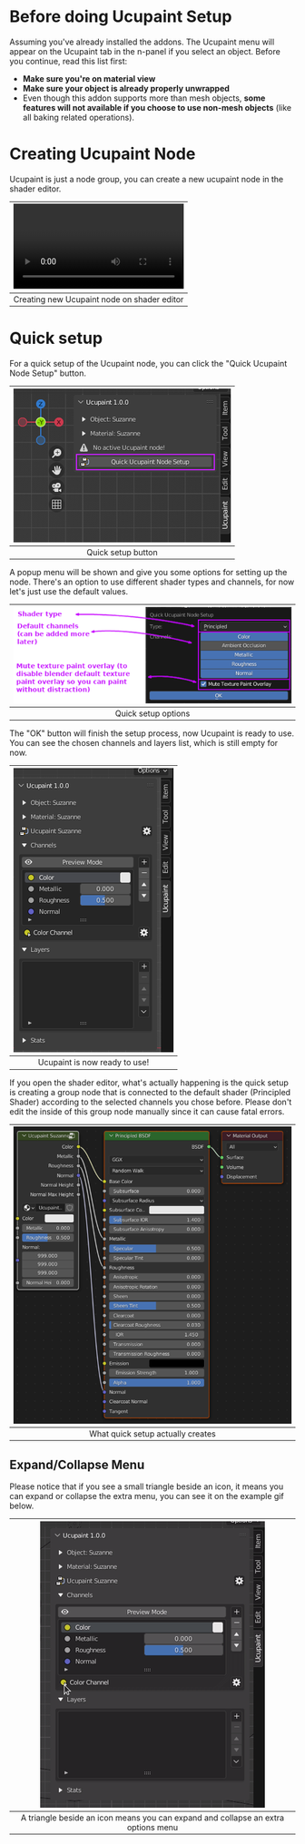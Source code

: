 # Before doing Ucupaint Setup
Assuming you've already installed the addons. The Ucupaint menu will appear on the Ucupaint tab in the n-panel if you select an object.
Before you continue, read this list first:

- **Make sure you're on material view**
- **Make sure your object is already properly unwrapped**
- Even though this addon supports more than mesh objects, **some features will not available if you choose to use non-mesh objects** (like all baking related operations).

# Creating Ucupaint Node
Ucupaint is just a node group, you can create a new ucupaint node in the shader editor.

|![type:video](./source/01.quick-setup.00.mp4)|
|:--:|
|Creating new Ucupaint node on shader editor| {align=center, width=100%}

# Quick setup

For a quick setup of the Ucupaint node, you can click the "Quick Ucupaint Node Setup" button.

|![quick-setup-01](./source/01.quick-setup.01.png)|
|:--:|
|Quick setup button| {align=center}

A popup menu will be shown and give you some options for setting up the node. There's an option to use different shader types and channels, for now let's just use the default values.
  
|![quick-setup-02](./source/01.quick-setup.02.png)|
|:--:|
|Quick setup options| {align=center}

The "OK" button will finish the setup process, now Ucupaint is ready to use. You can see the chosen channels and layers list, which is still empty for now.

|![quick-setup-03](./source/01.quick-setup.03.png)|
|:--:|
|Ucupaint is now ready to use!| {align=center}

If you open the shader editor, what's actually happening is the quick setup is creating a group node that is connected to the default shader (Principled Shader) according to the selected channels you chose before. Please don't edit the inside of this group node manually since it can cause fatal errors.

|![quick-setup-04](./source/01.quick-setup.04.png)|
|:--:|
|What quick setup actually creates| {align=center}

## Expand/Collapse Menu

Please notice that if you see a small triangle beside an icon, it means you can expand or collapse the extra menu, you can see it on the example gif below.

|![collapse uncollapse](./source/01.quick-setup.05.gif)|
|:--:|
|A triangle beside an icon means you can expand and collapse an extra options menu| {align=center}

